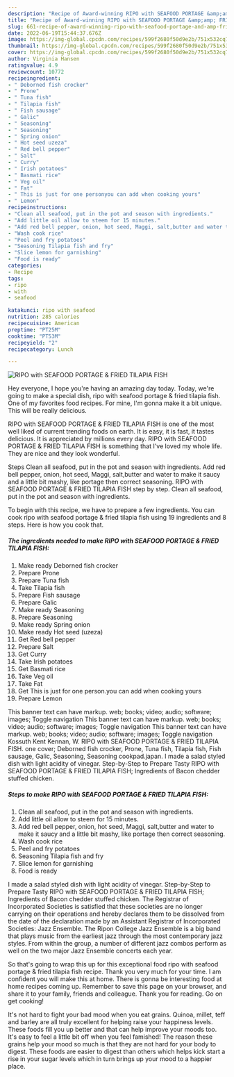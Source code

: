 ```yaml
---
description: "Recipe of Award-winning RIPO with SEAFOOD PORTAGE &amp;amp; FRIED TILAPIA FISH"
title: "Recipe of Award-winning RIPO with SEAFOOD PORTAGE &amp;amp; FRIED TILAPIA FISH"
slug: 661-recipe-of-award-winning-ripo-with-seafood-portage-and-amp-fried-tilapia-fish
date: 2022-06-19T15:44:37.676Z
image: https://img-global.cpcdn.com/recipes/599f2680f50d9e2b/751x532cq70/ripo-with-seafood-portage-fried-tilapia-fish-recipe-main-photo.jpg
thumbnail: https://img-global.cpcdn.com/recipes/599f2680f50d9e2b/751x532cq70/ripo-with-seafood-portage-fried-tilapia-fish-recipe-main-photo.jpg
cover: https://img-global.cpcdn.com/recipes/599f2680f50d9e2b/751x532cq70/ripo-with-seafood-portage-fried-tilapia-fish-recipe-main-photo.jpg
author: Virginia Hansen
ratingvalue: 4.9
reviewcount: 10772
recipeingredient:
- " Deborned fish crocker"
- " Prone"
- " Tuna fish"
- " Tilapia fish"
- " Fish sausage"
- " Galic"
- " Seasoning"
- " Seasoning"
- " Spring onion"
- " Hot seed uzeza"
- " Red bell pepper"
- " Salt"
- " Curry"
- " Irish potatoes"
- " Basmati rice"
- " Veg oil"
- " Fat"
- " This is just for one personyou can add when cooking yours"
- " Lemon"
recipeinstructions:
- "Clean all seafood, put in the pot and season with ingredients."
- "Add little oil allow to steem for 15 minutes."
- "Add red bell pepper, onion, hot seed, Maggi, salt,butter and water to make it saucy and a little bit mashy, like portage then correct seasoning."
- "Wash cook rice"
- "Peel and fry potatoes"
- "Seasoning Tilapia fish and fry"
- "Slice lemon for garnishing"
- "Food is ready"
categories:
- Recipe
tags:
- ripo
- with
- seafood

katakunci: ripo with seafood 
nutrition: 285 calories
recipecuisine: American
preptime: "PT25M"
cooktime: "PT53M"
recipeyield: "2"
recipecategory: Lunch

---
```



![RIPO with SEAFOOD PORTAGE &amp; FRIED TILAPIA FISH](https://img-global.cpcdn.com/recipes/599f2680f50d9e2b/751x532cq70/ripo-with-seafood-portage-fried-tilapia-fish-recipe-main-photo.jpg)

Hey everyone, I hope you're having an amazing day today. Today, we're going to make a special dish, ripo with seafood portage &amp; fried tilapia fish. One of my favorites food recipes. For mine, I'm gonna make it a bit unique. This will be really delicious.

RIPO with SEAFOOD PORTAGE &amp; FRIED TILAPIA FISH is one of the most well liked of current trending foods on earth. It is easy, it is fast, it tastes delicious. It is appreciated by millions every day. RIPO with SEAFOOD PORTAGE &amp; FRIED TILAPIA FISH is something that I've loved my whole life. They are nice and they look wonderful.

Steps Clean all seafood, put in the pot and season with ingredients. Add red bell pepper, onion, hot seed, Maggi, salt,butter and water to make it saucy and a little bit mashy, like portage then correct seasoning. RIPO with SEAFOOD PORTAGE &amp; FRIED TILAPIA FISH step by step. Clean all seafood, put in the pot and season with ingredients.


To begin with this recipe, we have to prepare a few ingredients. You can cook ripo with seafood portage &amp; fried tilapia fish using 19 ingredients and 8 steps. Here is how you cook that.

<!--inarticleads1-->

##### The ingredients needed to make RIPO with SEAFOOD PORTAGE &amp; FRIED TILAPIA FISH:

1. Make ready  Deborned fish crocker
1. Prepare  Prone
1. Prepare  Tuna fish
1. Take  Tilapia fish
1. Prepare  Fish sausage
1. Prepare  Galic
1. Make ready  Seasoning
1. Prepare  Seasoning
1. Make ready  Spring onion
1. Make ready  Hot seed (uzeza)
1. Get  Red bell pepper
1. Prepare  Salt
1. Get  Curry
1. Take  Irish potatoes
1. Get  Basmati rice
1. Take  Veg oil
1. Take  Fat
1. Get  This is just for one person.you can add when cooking yours
1. Prepare  Lemon


This banner text can have markup. web; books; video; audio; software; images; Toggle navigation This banner text can have markup. web; books; video; audio; software; images; Toggle navigation This banner text can have markup. web; books; video; audio; software; images; Toggle navigation Kossuth Kent Kennan, W. RIPO with SEAFOOD PORTAGE &amp; FRIED TILAPIA FISH. one cover; Deborned fish crocker, Prone, Tuna fish, Tilapia fish, Fish sausage, Galic, Seasoning, Seasoning cookpad.japan. I made a salad styled dish with light acidity of vinegar. Step-by-Step to Prepare Tasty RIPO with SEAFOOD PORTAGE &amp; FRIED TILAPIA FISH; Ingredients of Bacon chedder stuffed chicken. 

<!--inarticleads2-->

##### Steps to make RIPO with SEAFOOD PORTAGE &amp; FRIED TILAPIA FISH:

1. Clean all seafood, put in the pot and season with ingredients.
1. Add little oil allow to steem for 15 minutes.
1. Add red bell pepper, onion, hot seed, Maggi, salt,butter and water to make it saucy and a little bit mashy, like portage then correct seasoning.
1. Wash cook rice
1. Peel and fry potatoes
1. Seasoning Tilapia fish and fry
1. Slice lemon for garnishing
1. Food is ready


I made a salad styled dish with light acidity of vinegar. Step-by-Step to Prepare Tasty RIPO with SEAFOOD PORTAGE &amp; FRIED TILAPIA FISH; Ingredients of Bacon chedder stuffed chicken. The Registrar of Incorporated Societies is satisfied that these societies are no longer carrying on their operations and hereby declares them to be dissolved from the date of the declaration made by an Assistant Registrar of Incorporated Societies: Jazz Ensemble. The Ripon College Jazz Ensemble is a big band that plays music from the earliest jazz through the most contemporary jazz styles. From within the group, a number of different jazz combos perform as well on the two major Jazz Ensemble concerts each year. 

So that's going to wrap this up for this exceptional food ripo with seafood portage &amp; fried tilapia fish recipe. Thank you very much for your time. I am confident you will make this at home. There is gonna be interesting food at home recipes coming up. Remember to save this page on your browser, and share it to your family, friends and colleague. Thank you for reading. Go on get cooking!

It's not hard to fight your bad mood when you eat grains. Quinoa, millet, teff and barley are all truly excellent for helping raise your happiness levels. These foods fill you up better and that can help improve your moods too. It's easy to feel a little bit off when you feel famished! The reason these grains help your mood so much is that they are not hard for your body to digest. These foods are easier to digest than others which helps kick start a rise in your sugar levels which in turn brings up your mood to a happier place.
